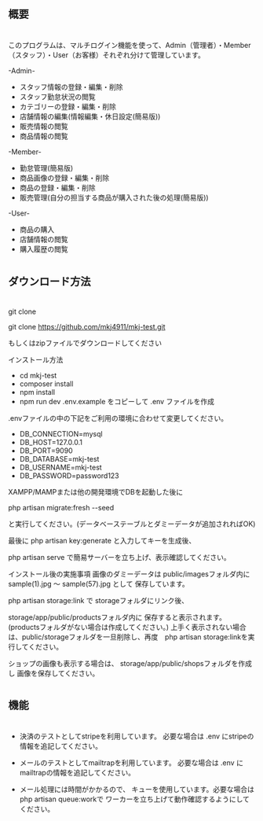 #
## 概要
#
このプログラムは、マルチログイン機能を使って、Admin（管理者）・Member（スタッフ）・User（お客様）それぞれ分けて管理しています。



-Admin-

 - スタッフ情報の登録・編集・削除
 - スタッフ勤怠状況の閲覧
 - カテゴリーの登録・編集・削除
 - 店舗情報の編集(情報編集・休日設定(簡易版))
 - 販売情報の閲覧
 - 商品情報の閲覧

-Member-

 - 勤怠管理(簡易版)
 - 商品画像の登録・編集・削除
 - 商品の登録・編集・削除
 - 販売管理(自分の担当する商品が購入された後の処理(簡易版))

-User-

 - 商品の購入
 - 店舗情報の閲覧
 - 購入履歴の閲覧

#

## ダウンロード方法
#
git clone

git clone https://github.com/mkj4911/mkj-test.git

もしくはzipファイルでダウンロードしてください

インストール方法
- cd mkj-test
- composer install
- npm install
- npm run dev
.env.example をコピーして .env ファイルを作成

.envファイルの中の下記をご利用の環境に合わせて変更してください。

- DB_CONNECTION=mysql
- DB_HOST=127.0.0.1
- DB_PORT=9090
- DB_DATABASE=mkj-test
- DB_USERNAME=mkj-test
- DB_PASSWORD=password123

XAMPP/MAMPまたは他の開発環境でDBを起動した後に

php artisan migrate:fresh --seed

と実行してください。(データベーステーブルとダミーデータが追加されればOK)

最後に php artisan key:generate と入力してキーを生成後、

php artisan serve で簡易サーバーを立ち上げ、表示確認してください。

インストール後の実施事項
画像のダミーデータは public/imagesフォルダ内に sample(1).jpg 〜 sample(57).jpg として 保存しています。

php artisan storage:link で storageフォルダにリンク後、

storage/app/public/productsフォルダ内に 保存すると表示されます。 (productsフォルダがない場合は作成してください。)
上手く表示されない場合は、public/storageフォルダを一旦削除し、再度　php artisan storage:linkを実行してください。

ショップの画像も表示する場合は、 storage/app/public/shopsフォルダを作成し 画像を保存してください。

#
## 機能
#

- 決済のテストとしてstripeを利用しています。 必要な場合は .env にstripeの情報を追記してください。


- メールのテストとしてmailtrapを利用しています。 必要な場合は .env にmailtrapの情報を追記してください。

 - メール処理には時間がかかるので、 キューを使用しています。必要な場合は php artisan queue:workで ワーカーを立ち上げて動作確認するようにしてください。

